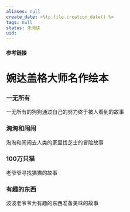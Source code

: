 ```yaml
---
aliases: null
create_date: <%tp.file.creation_date() %>
tags: null
status: 未阅读 
uid: 
---
```



#### 参考链接

# 婉达盖格大师名作绘本

### 一无所有

一无所有的狗狗通过自己的努力终于被人看到的故事

### 淘淘和闹闹

淘淘和闹闹去人类的家里找芝士的冒险故事

### 100万只猫

老爷爷寻找猫猫的故事

### 有趣的东西

波波老爷爷为有趣的东西准备美味的故事